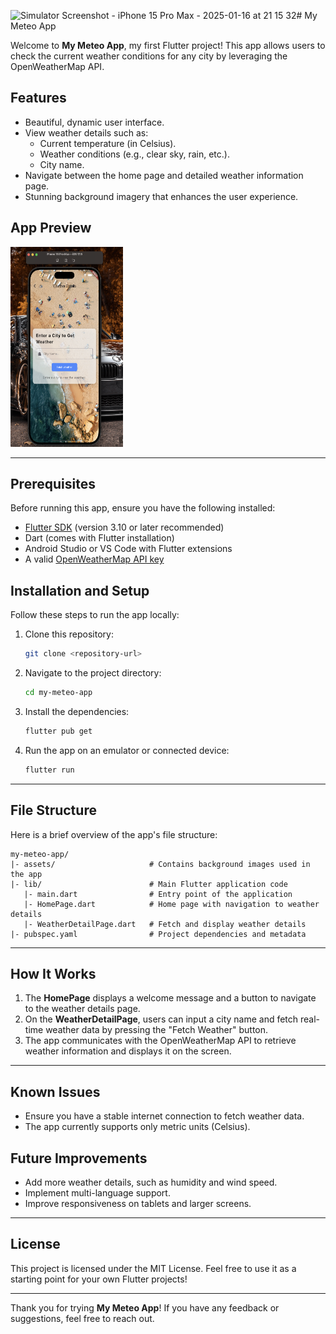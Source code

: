 ![Simulator Screenshot - iPhone 15 Pro Max - 2025-01-16 at 21 15 32](https://github.com/user-attachments/assets/61a5c312-a518-4e69-a4ea-e7c5ceee3de4)# My Meteo App

Welcome to **My Meteo App**, my first Flutter project! This app allows users to check the current weather conditions for any city by leveraging the OpenWeatherMap API.

## Features
- Beautiful, dynamic user interface.
- View weather details such as:
  - Current temperature (in Celsius).
  - Weather conditions (e.g., clear sky, rain, etc.).
  - City name.
- Navigate between the home page and detailed weather information page.
- Stunning background imagery that enhances the user experience.

## App Preview
<img src="./assets/Screenshot 2025-01-16 at 21.29.54.png" width="180" height="320" alt="MeteoApp Screenshot">

---

## Prerequisites
Before running this app, ensure you have the following installed:

- [Flutter SDK](https://docs.flutter.dev/get-started/install) (version 3.10 or later recommended)
- Dart (comes with Flutter installation)
- Android Studio or VS Code with Flutter extensions
- A valid [OpenWeatherMap API key](https://openweathermap.org/api)

## Installation and Setup
Follow these steps to run the app locally:

1. Clone this repository:
   ```bash
   git clone <repository-url>
   ```

2. Navigate to the project directory:
   ```bash
   cd my-meteo-app
   ```

3. Install the dependencies:
   ```bash
   flutter pub get
   ```

4. Run the app on an emulator or connected device:
   ```bash
   flutter run
   ```

---

## File Structure
Here is a brief overview of the app's file structure:

```
my-meteo-app/
|- assets/                     # Contains background images used in the app
|- lib/                        # Main Flutter application code
   |- main.dart                # Entry point of the application
   |- HomePage.dart            # Home page with navigation to weather details
   |- WeatherDetailPage.dart   # Fetch and display weather details
|- pubspec.yaml                # Project dependencies and metadata
```

---

## How It Works
1. The **HomePage** displays a welcome message and a button to navigate to the weather details page.
2. On the **WeatherDetailPage**, users can input a city name and fetch real-time weather data by pressing the "Fetch Weather" button.
3. The app communicates with the OpenWeatherMap API to retrieve weather information and displays it on the screen.

---

## Known Issues
- Ensure you have a stable internet connection to fetch weather data.
- The app currently supports only metric units (Celsius).

## Future Improvements
- Add more weather details, such as humidity and wind speed.
- Implement multi-language support.
- Improve responsiveness on tablets and larger screens.

---

## License
This project is licensed under the MIT License. Feel free to use it as a starting point for your own Flutter projects!

---

Thank you for trying **My Meteo App**! If you have any feedback or suggestions, feel free to reach out.

